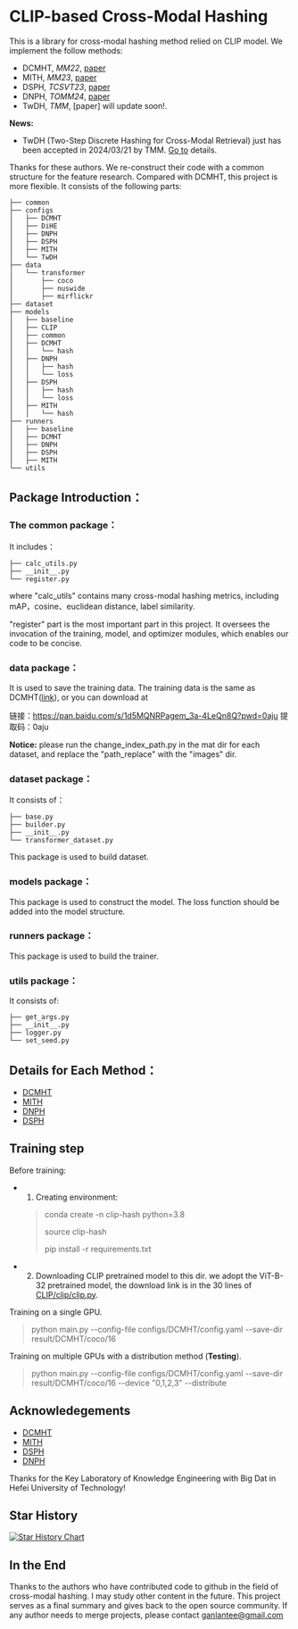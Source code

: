# CLIP-based Cross-Modal Hashing

This is a library for cross-modal hashing method relied on CLIP model. We implement the follow methods:
- DCMHT, _MM22_, [paper](https://dl.acm.org/doi/abs/10.1145/3503161.3548187)
- MITH, _MM23_, [paper](https://dl.acm.org/doi/10.1145/3581783.3612411)
- DSPH, _TCSVT23_, [paper](https://ieeexplore.ieee.org/document/10149001)
- DNPH, _TOMM24_, [paper](https://dl.acm.org/doi/10.1145/3643639)
- TwDH, _TMM_, [paper] will update soon!. 

**News:** 
- TwDH (Two-Step Discrete Hashing for Cross-Modal Retrieval) just has been accepted in 2024/03/21 by TMM. [Go to](./runners/TwDH/README.md) details.

Thanks for these authors. We re-construct their code with a common structure for the feature research. Compared with DCMHT, this project is more flexible. It consists of the following parts:

```
├── common
├── configs
│   ├── DCMHT
│   ├── DiHE
│   ├── DNPH
│   ├── DSPH
│   ├── MITH
│   └── TwDH
├── data
│   └── transformer
│       ├── coco
│       ├── nuswide
│       ├── mirflickr
├── dataset
├── models
│   ├── baseline
│   ├── CLIP
│   ├── common
│   ├── DCMHT
│   │   └── hash
│   ├── DNPH
│   │   ├── hash
│   │   └── loss
│   ├── DSPH
│   │   ├── hash
│   │   └── loss
│   ├── MITH
│   │   └── hash
├── runners
│   ├── baseline
│   ├── DCMHT
│   ├── DNPH
│   ├── DSPH
│   ├── MITH
└── utils
```

## Package Introduction：
### The common package：
It includes：
```
├── calc_utils.py
├── __init__.py
└── register.py
```
where "calc_utils" contains many cross-modal hashing metrics, including mAP，cosine、euclidean distance, label similarity.

"register" part is the most important part in this project. It oversees the invocation of the training, model, and optimizer modules, which enables our code to be concise. 
### data package：
It is used to save the training data. The training data is the same as DCMHT([link](https://github.com/kalenforn/DCHMT/tree/main)), or you can download at 

链接：https://pan.baidu.com/s/1d5MQNRPagem_3a-4LeQn8Q?pwd=0aju 
提取码：0aju

**Notice:** please run the change_index_path.py in the mat dir for each dataset, and replace the "path_replace" with the "images" dir.

### dataset package：
It consists of：
```
├── base.py
├── builder.py
├── __init__.py
└── transformer_dataset.py
```
This package is used to build dataset.

### models package：
This package is used to construct the model. The loss function should be added into the model structure.

### runners package：
This package is used to build the trainer.

### utils package：
It consists of:
```
├── get_args.py
├── __init__.py
├── logger.py
└── set_seed.py
```

## Details for Each Method：

- [DCMHT](./runners/DCMHT/README.md)
- [MITH](./runners/MITH/README.md)
- [DNPH](./runners/DNPH/README.md)
- [DSPH](./runners/DSPH/README.md)

## Training step


Before training:
- 1. Creating environment:
    > conda create -n clip-hash python=3.8
    >
    > source clip-hash
    >
    > pip install -r requirements.txt

- 2. Downloading CLIP pretrained model to this dir. we adopt the ViT-B-32 pretrained model, the download link is in the 30 lines of [CLIP/clip/clip.py](https://github.com/openai/CLIP/blob/main/clip/clip.py).

Training on a single GPU.
> python main.py --config-file configs/DCMHT/config.yaml --save-dir result/DCMHT/coco/16

Training on multiple GPUs with a distribution method (**Testing**).
> python main.py --config-file configs/DCMHT/config.yaml --save-dir result/DCMHT/coco/16 --device "0,1,2,3" --distribute

## Acknowledegements

- [DCMHT](https://github.com/kalenforn/DCHMT/tree/main)
- [MITH](https://github.com/DarrenZZhang/MITH)
- [DSPH](https://github.com/QinLab-WFU/DSPH)
- [DNPH](https://github.com/QinLab-WFU/OUR-DNPH)

Thanks for the Key Laboratory of Knowledge Engineering with Big Dat in Hefei University of Technology!

## Star History

[![Star History Chart](https://api.star-history.com/svg?repos=kalenforn/clip-based-cross-modal-hash&type=Date)](https://star-history.com/#kalenforn/clip-based-cross-modal-hash&Date)

## In the End
Thanks to the authors who have contributed code to github in the field of cross-modal hashing. I may study other content in the future. This project serves as a final summary and gives back to the open source community. If any author needs to merge projects, please contact ganlantee@gmail.com
